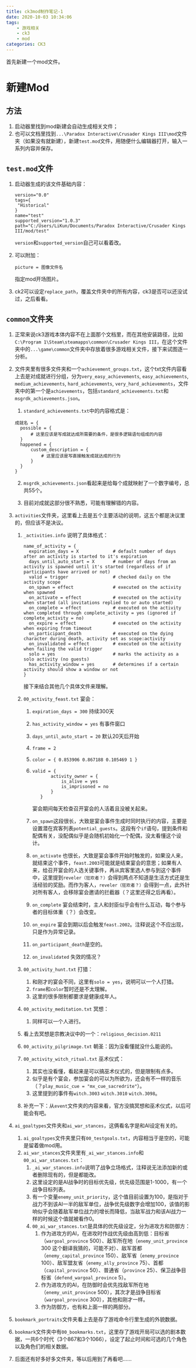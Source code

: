 ```yaml
---
title: ck3mod制作笔记-1
date: 2020-10-03 10:34:06
tags:
	- 游戏相关
	- ck3
	- mod
categories: CK3
---
```


首先新建一个mod文件。

<!--more-->

# 新建Mod

## 方法

1. 启动器里找到mod新建会自动生成相关文件；
2. 也可以文档里找到`...\Paradox Interactive\Crusader Kings III\mod`文件夹（如果没有就新建），新建`test.mod`文件，用随便什么编辑器打开，输入一系列内容并保存。

## `test.mod`文件

1. 启动器生成的该文件基础内容：

   ```
   version="0.0"
   tags={
   	"Historical"
   }
   name="test"
   supported_version="1.0.3"
   path="C:/Users/LiKun/Documents/Paradox Interactive/Crusader Kings III/mod/test"
   ```

   `version`和`supported_version`自己可以看着改。

2. 可以附加：

   ```
   picture = 图像文件名
   ```

   指定mod开场图片。

3. ck2可以设定`replace_path`，覆盖文件夹中的所有内容，ck3是否可以还没试过，之后看看。

## `common`文件夹

1. 正常来说ck3游戏本体内容不在上面那个文档里，而在其他安装路径，比如`C:\Program 1\Steam\steamapps\common\Crusader Kings III`，在这个文件夹中的`...\game\common`文件夹中存放着很多游戏相关文件，接下来试图逐一分析。

2. 文件夹里有很多文件夹和一个`achievement_groups.txt`，这个txt文件内容看上去是对成就进行分组，分为`very_easy_achievements`, `easy_achievements`, `medium_achievements`, `hard_achievements`, `very_hard_achievements`，文件夹中的第一个是`achievements`，包括`standard_achievements.txt`和`msgrdk_achievements.json`。

   1.  `standard_achievements.txt`中的内容格式是：

      ```
      成就名 = {
      	possible = {
      		# 这里应该是写成就达成所需要的条件，是很多逻辑语句组成的内容
      	}
      	happened = {
      		custom_description = {
      			# 这里应该是写直接触发成就达成的行为
      		}
      	}
      }
      ```

      

   2. `msgrdk_achievements.json`看起来是给每个成就映射了一个数字编号，总共55个。

   3. 目前对成就这部分很不熟悉，可能有理解错的内容。

3. `activities`文件夹，这里看上去是五个主要活动的说明，这五个都是决议里的，但应该不是决议。

   1. `_activities.info` 说明了具体格式：

      ```
      name_of_activity = {
      	expiration_days = X 			# default number of days after an activity is started to it's expiration
      	days_until_auto_start = X 		# number of days from an activity is spawned until it's started (regardless of if participants have arrived or not)
      	valid = trigger					# checked daily on the activity scope
      	on_spawn = effect 				# executed on the activity when spawned
      	on_activate = effect			# executed on the activity when started (all invitations replied to or auto started)
      	on_complete = effect			# executed on the activity when completed through complete_activity = yes (ignored if complete_activity = no)
      	on_expire = effect				# executed on the activity when expiring from timeout
      	on_participant_death			# executed on the dying character during death, activity set as scope:activity
      	on_invalidated = effect			# executed on the activity when failing the valid trigger	
      	solo = yes						# marks the activity as a solo activity (no guests)
      	has_activity_window = yes		# determines if a certain activity should show a window or not
      }
      ```

      接下来结合其他几个具体文件来理解。

   2. `00_activity_feast.txt` 宴会：

      1. `expiration_days = 300` 持续300天

      2. `has_activity_window = yes` 有事件窗口

      3. `days_until_auto_start = 20` 默认20天后开始

      4. `frame = 2`

      5. `color = { 0.853906 0.867188 0.105469 1 }`

      6. ```
         valid = {
         		activity_owner = {
         			is_alive = yes
         			is_imprisoned = no
         		}
         	}
         ```

         宴会期间每天检查召开宴会的人活着且没被关起来。

      7. `on_spawn`这段很长，大致是宴会事件生成时同时执行的内容，主要是设置潜在宾客列表`potential_guests`。这段有个`if`语句，提到条件和配偶有关，没配偶似乎是会随机初始化一个配偶，没太看懂这个设计。

      8. `on_activate` 也很长，大致是宴会事件开始时触发的，如果没人来，就结束这个事件，`feast.2003`可能就是结束宴会的意思；如果有人来，给召开宴会的人选关键事件，再从宾客里选人参与到这个事件中，这里提到`reveler（狂欢者？）`会得到两点不知道是生活方式还是生活经验的奖励。而作为客人，`reveler（狂欢者？）`会得到一点，此外针对所有客人，会移除宴会邀请的拦截器（？这里还得之后再看）。

      9. `on_complete` 宴会结束时，主人和封臣似乎会有什么互动，每个参与者的目标体重（？）会改变。

      10. `on_expire` 宴会到期以后会触发`feast.2002`。注释说这个不应出现，只是作为异常记录。

      11. `on_participant_death`是空的。

      12. `on_invalidated` 失效的情况？

   3. `00_activity_hunt.txt` 打猎：

      1. 和刚才的宴会不同，这里有`solo = yes`，说明可以一个人打猎。
      2. `frame`和`color`暂时还是不太理解。
      3. 这里的很多限制都要求是健康成年人。

   4. `00_activity_meditation.txt` 冥想：

      1. 同样可以一个人进行。
   2. 看上去冥想是宗教决议中的一个：`religious_decision.0211`
   
   5. `00_activity_pilgrimage.txt` 朝圣：因为没看懂就没什么能说的。
   
   6. `00_activity_witch_ritual.txt` 巫术仪式：
   
      1. 其实也没看懂，看起来是可以搞巫术仪式的，但是限制有点多。
      2. 似乎是有个宴会，参加宴会的可以为所欲为，还会有不一样的音乐（？`play_music_cue = "mx_cue_sacredrite"`）。
      3. 这里提到的事件有`witch.3003` `witch.3010` `witch.3098`。
   
   7. 补充一下：从`event`文件夹的内容来看，官方没搞冥想和巫术仪式，以后可能会有吧。
   
4. `ai_goaltypes`文件夹和`ai_war_stances`，这俩看名字是和AI设定有关的。

   1. `ai_goaltypes`文件夹里只有`00_testgoals.txt`，内容相当于是空的，可能是留着做mod用。
   2. `ai_war_stances`文件夹里有`_ai_war_stances.info`和`00_ai_war_stances.txt`：
      1. `_ai_war_stances.info`说明了战争立场格式，注释说无法添加新的或者删除现有的，但是都能改。
      2. 这里设定的是AI战争时的目标优先级，优先级范围是1-1000，有一个战争目标列表。
      3. 有一个变量`enemy_unit_priority`，这个值目前设置为100，是指对于战力不到该AI一半的敌军单位，战争优先级数字会增加100，该值的影响似乎会随着敌军单位战力的增长而降低，当敌军战力和该AI战力一样的时候这个值就被看作0。
      4. `00_ai_war_stances.txt`是具体的优先级设定，分为进攻方和防御方：
         1. 作为进攻方的AI，在进攻时作战优先级由高到低：目标省（`wargoal_province` 500）、敌军所在地（`enemy_unit_province` 300 这个翻译我猜的，可能不对）、敌军首都（`enemy_capital_province` 150）、敌军省（`enemy_province` 100）、敌军盟友省（`enemy_ally_province` 75）、首都（`capital_province` 50）、普通省（`province` 25）、保卫战争目标省（`defend_wargoal_province` 5）。
         2. 作为进攻方的AI，在防御时会优先找敌军所在地（`enemy_unit_province` 500），其次才是战争目标省（`wargoal_province` 300），其他和刚才一样。
         3. 作为防御方，也有和上面一样的两部分。

5. `bookmark_portraits`文件夹看上去是存了游戏命令行里生成的外貌数据。

6. `bookmark`文件夹中有`00_bookmarks.txt`，这里存了游戏开局可以选的剧本数据，一共6个时代（3个867和3个1066），设定了起止时间和可选的几个角色以及角色们的相关数据。

7. 后面还有好多好多文件夹，等以后用到了再看吧......

